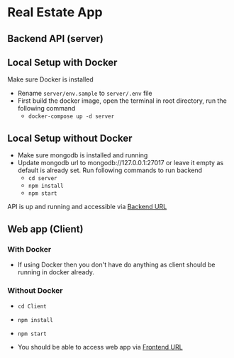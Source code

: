 # Real Estate App
## Backend API (server)
## Local Setup with Docker
Make sure Docker is installed
- Rename `server/env.sample` to `server/.env` file
- First build the docker image, open the terminal in root directory, run the following command
  - `docker-compose up -d server`

## Local Setup without Docker
- Make sure mongodb is installed and running
- Update mongodb url to mongodb://127.0.0.1:27017 or leave it empty as default is already set.
  Run following commands to run backend
  - `cd server`
  - `npm install`
  - `npm start`

API is up and running and accessible via [Backend URL](http://127.0.0.1:5001)


## Web app (Client)
### With Docker
  - If using Docker then you don't have do anything as client should be running in docker already.
  
### Without Docker
  - `cd Client` 
  - `npm install`
  - `npm start`

- You should be able to access web app via [Frontend URL](http://localhost:3000/) 


